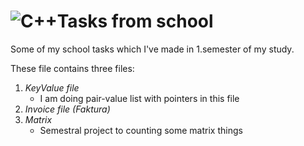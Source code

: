 # ![C++](https://img.shields.io/badge/-c%2B%2B%20-yellow)Tasks from school 


Some of my school tasks which I've made in 1.semester of my study.

These file contains three files:
1. *KeyValue file*
    - I am doing pair-value list with pointers in this file
2. *Invoice file (Faktura)*
3. *Matrix*
    - Semestral project to counting some matrix things


